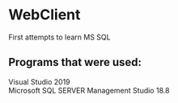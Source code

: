 # WebClient
First attempts to learn MS SQL

## Programs that were used:  
Visual Studio 2019  
Microsoft SQL SERVER Management Studio 18.8
